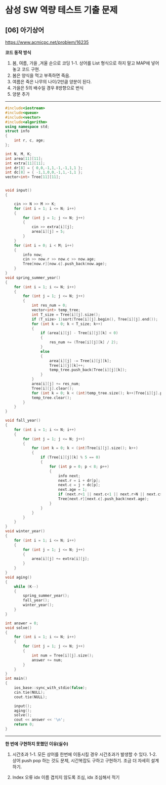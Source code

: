 # 삼성 SW 역량 테스트 기출 문제

## [06] 아기상어

https://www.acmicpc.net/problem/16235

**코드 동작 방식**
1. 봄, 여름, 가을 ,겨울 순으로 코딩
 1-1. 상어를 List 형식으로 하지 말고 MAP에 넣어놓고 코드 구현.
2. 봄은 양식을 먹고 부족하면 죽음.
3. 여름은 죽은 나무의 나이/2만큼 양분이 된다.
4. 가을은 5의 배수일 경우 8방향으로 번식
5. 양분 추가


---

```cpp
#include<iostream>
#include<queue>
#include<vector>
#include<algorithm>
using namespace std;
struct info
{
	int r, c, age;
};

int N, M, K;
int area[11][11];
int extra[11][11];
int dr[8] = { 0,0,-1,1,-1,-1,1,1 };
int dc[8] = { -1,1,0,0,-1,1,-1,1 };
vector<int> Tree[11][11];


void input()
{

	cin >> N >> M >> K;
	for (int i = 1; i <= N; i++)
	{
		for (int j = 1; j <= N; j++)
		{
			cin >> extra[i][j];
			area[i][j] = 5;
		}
	}
	for (int i = 0; i < M; i++)
	{
		info now;
		cin >> now.r >> now.c >> now.age;
		Tree[now.r][now.c].push_back(now.age);
	}
}
void spring_summer_year()
{
	for (int i = 1; i <= N; i++)
	{
		for (int j = 1; j <= N; j++)
		{
			int res_num = 0;
			vector<int> temp_tree;
			int T_size = Tree[i][j].size();
			if (T_size> 1)sort(Tree[i][j].begin(), Tree[i][j].end());
			for (int k = 0; k < T_size; k++)
			{
				if (area[i][j] - Tree[i][j][k] < 0)
				{
					res_num += (Tree[i][j][k] / 2);
				}
				else
				{
					area[i][j] -= Tree[i][j][k];
					Tree[i][j][k]++;
					temp_tree.push_back(Tree[i][j][k]);
				}
			}
			area[i][j] += res_num;
			Tree[i][j].clear();
			for (int k = 0; k < (int)temp_tree.size(); k++)Tree[i][j].push_back(temp_tree[k]);
			temp_tree.clear();
		}
	}
}

void fall_year()
{
	for (int i = 1; i <= N; i++)
	{
		for (int j = 1; j <= N; j++)
		{
			for (int k = 0; k < (int)Tree[i][j].size(); k++)
			{
				if (Tree[i][j][k] % 5 == 0)
				{
					for (int p = 0; p < 8; p++)
					{
						info next;
						next.r = i + dr[p];
						next.c = j + dc[p];
						next.age = 1;
						if (next.r<1 || next.c<1 || next.r>N || next.c>N)continue;
						Tree[next.r][next.c].push_back(next.age);
					}
				}
			}
		}
	}
}
void winter_year()
{
	for (int i = 1; i <= N; i++)
	{
		for (int j = 1; j <= N; j++)
		{
			area[i][j] += extra[i][j];
		}
	}
}
void aging()
{
	while (K--)
	{
		spring_summer_year();
		fall_year();
		winter_year();
	}
}

int answer = 0;
void solve()
{
	for (int i = 1; i <= N; i++)
	{
		for (int j = 1; j <= N; j++)
		{
			int num = Tree[i][j].size();
			answer += num;
		}
	}
}
int main()
{
	ios_base::sync_with_stdio(false);
	cin.tie(NULL);
	cout.tie(NULL);

	input();
	aging();
	solve();
	cout << answer << '\n';
	return 0;
}


```

---

**한 번에 구현하지 못했던 이유(실수)**
 1. 시간초과
  1-1. 모든 상어를 한번에 이동시킬 경우 시간초과가 발생할 수 있다.
  1-2. 상어 push pop 하는 것도 문제, 시간복잡도 구하고 구현하기. 조금 더 자세히 설계하기.

 2. Index 오류
  idx 이름 겹치지 않도록 조심, idx 조심해서 적기